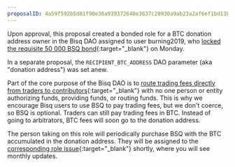 ```yaml
---
proposalID: 4a59f592b5d81f90e36a939372640e3637c28930a9ab23a2af6ef1bd13bd9139
---
```


Upon approval, this proposal created a bonded role for a BTC donation address owner in the Bisq DAO assigned to user burning2019, who [locked the requisite 50 000 BSQ bond](https://explorer.bisq.network/tx.html?tx=45859e0fc3c75db969fb33e85dfd5b35c62743ba8649186ca02703d90579ac3a){:target="_blank"} on Monday.

In a separate proposal, the `RECIPIENT_BTC_ADDRESS` DAO parameter (aka "donation address") was set anew.

Part of the core purpose of the Bisq DAO is to [route trading fees directly from traders to contributors](https://bisq.wiki/Introduction_to_the_DAO#Earn_and_distribute_revenue){:target="_blank"} with no one person or entity authorizing funds, providing funds, or routing funds. This is why we encourage Bisq users to use BSQ to pay trading fees, but we don't coerce, so BSQ is optional. Traders can still pay trading fees in BTC. Instead of going to arbitrators, BTC fees will soon go to the donation address.

The person taking on this role will periodically purchase BSQ with the BTC accumulated in the donation address. They will be assigned to the [corresponding role issue](https://github.com/bisq-network/roles/issues/80){:target="_blank"} shortly, where you will see monthly updates.
